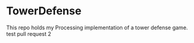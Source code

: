 # TowerDefense
This repo holds my Processing implementation of a tower defense game.
test pull request 2 